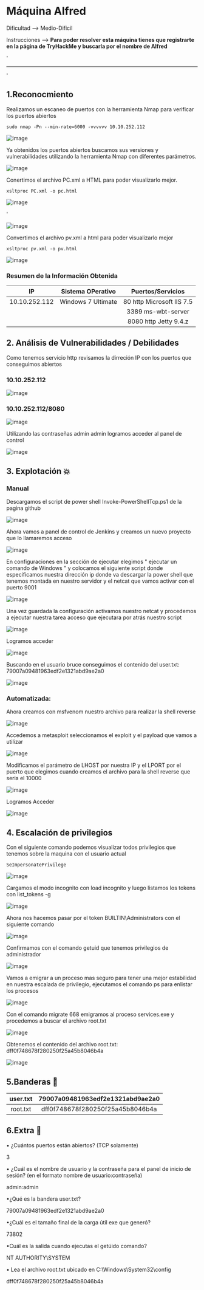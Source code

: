 # Máquina Alfred

Dificultad --> Medio-Dificil 

Instrucciones --> **Para poder resolver esta máquina tienes que registrarte en la página de TryHackMe y buscarla por el nombre de Alfred**

'

-------------------------------------------------------------------------------------------------------------------------------------------------------------------

'

## 1.Reconocmiento

Realizamos un escaneo de puertos con la herramienta Nmap para verificar los puertos
abiertos

    sudo nmap -Pn --min-rate=6000 -vvvvvv 10.10.252.112


![image](https://github.com/user-attachments/assets/a2f7f09b-4053-4ecf-ba61-12a1bf419c57)


Ya obtenidos los puertos abiertos buscamos sus versiones y vulnerabilidades utilizando
la herramienta Nmap con diferentes parámetros.


![image](https://github.com/user-attachments/assets/9d644a1b-b3f2-45d1-aae0-e045a617e809)


Conertimos el archivo PC.xml a HTML para poder visualizarlo mejor.

    xsltproc PC.xml -o pc.html

![image](https://github.com/user-attachments/assets/47b8d602-e009-4637-8497-d4cd403741ca)

'

![image](https://github.com/user-attachments/assets/315e37aa-0493-436a-97af-ce606096c0a1)


Convertimos el archivo pv.xml a html para poder visualizarlo mejor

    xsltproc pv.xml -o pv.html


![image](https://github.com/user-attachments/assets/ef895e61-d8d1-420b-9787-ce53942bae21)


### Resumen de la Información Obtenida

|IP             | Sistema OPerativo    | Puertos/Servicios         | 
|:------------: |:--------------------:| :------------------------:| 
| 10.10.252.112 | Windows 7 Ultimate   | 80 http Microsoft IIS 7.5 |
|               |                      | 3389 ms-wbt-server        |
|               |                      | 8080 http Jetty 9.4.z     |


## 2. Análisis de Vulnerabilidades / Debilidades


Como tenemos servicio http revisamos la dirreción IP con los puertos que conseguimos abiertos

### 10.10.252.112

![image](https://github.com/user-attachments/assets/aa5972f1-780a-4754-af42-1657062b13c0)

### 10.10.252.112/8080


![image](https://github.com/user-attachments/assets/4e34d884-dcd2-4c09-9511-bca4d5d47741)


Utilizando las contraseñas admin admin logramos acceder al panel de control

![image](https://github.com/user-attachments/assets/e17943b3-ad07-4ef5-9680-1cba6acbe1a1)


## 3. Explotación 💥

### Manual

Descargamos el script de power shell Invoke-PowerShellTcp.ps1 de la pagina github 

![image](https://github.com/user-attachments/assets/6e3fddc7-adb0-465d-aa17-dd4b60fe99d2)


Ahora vamos a panel de control de Jenkins y creamos un nuevo proyecto que lo llamaremos acceso


![image](https://github.com/user-attachments/assets/9cc1ee40-9702-473a-a0c3-b24e1805dab8)


En configuraciones en la sección de ejecutar elegimos " ejecutar un comando de Windows " y colocamos el siguiente script donde especificamos nuestra dirección ip donde va descargar la power shell que tenemos montada en nuestro servidor y el netcat que vamos activar con el puerto 9001


![image](https://github.com/user-attachments/assets/e28f13cb-3597-40d7-b60d-a8cf8ec03ad8)


Una vez guardada la configuración activamos nuestro netcat y procedemos a ejecutar nuestra tarea acceso que ejecutara por atrás nuestro script


![image](https://github.com/user-attachments/assets/24977134-c10c-4543-abb0-8deab1ae1dbe)


Logramos acceder


![image](https://github.com/user-attachments/assets/dd747d2b-1fb7-45eb-8509-db391a175a8b)


Buscando en el usuario bruce conseguimos el contenido del user.txt:
79007a09481963edf2e1321abd9ae2a0

![image](https://github.com/user-attachments/assets/9005c5c6-0739-40c1-bc9a-ca2213c37eeb)


### Automatizada:

Ahora creamos con msfvenom nuestro archivo para realizar la shell reverse


![image](https://github.com/user-attachments/assets/95f2497b-9cac-4e73-8ea9-7883bfacb5e6)


Accedemos a metasploit seleccionamos el exploit y el payload que vamos a utilizar


![image](https://github.com/user-attachments/assets/04e8da84-5f59-42f9-a2f5-2176541187cb)


Modificamos el parámetro de LHOST por nuestra IP y el LPORT por el puerto que elegimos cuando creamos el archivo para la shell reverse que seria el 10000


![image](https://github.com/user-attachments/assets/7be762ba-5714-470e-9bbf-f6ba63c6b37c)


Logramos Acceder


![image](https://github.com/user-attachments/assets/fafb51d7-686b-41fc-a2a7-0558e4a3f991)


## 4. Escalación de privilegios


Con el siguiente comando podemos visualizar todos privilegios que tenemos sobre la maquina con el usuario actual

    SeImpersonatePrivilege


![image](https://github.com/user-attachments/assets/d6397fb9-fd72-488a-85cc-dabd80dabd2d)


Cargamos el modo incognito con load incognito y luego listamos los tokens con list_tokens -g


![image](https://github.com/user-attachments/assets/9c66ec21-1a2e-40fb-a003-33512454a1c2)


Ahora nos hacemos pasar por el token BUILTIN\Administrators con el siguiente comando


![image](https://github.com/user-attachments/assets/8e5b573b-addc-4433-bc80-566d75f5a498)


Confirmamos con el comando getuid que tenemos privilegios de administrador


![image](https://github.com/user-attachments/assets/ec8a66c7-31be-40a0-b8bf-988f479705b4)


Vamos a emigrar a un proceso mas seguro para tener una mejor estabilidad en nuestra escalada de privilegio, ejecutamos el comando ps para enlistar los procesos

![image](https://github.com/user-attachments/assets/922ab0b2-4e8c-4311-b80f-f7936b177dae)


Con el comando migrate 668 emigramos al proceso services.exe y procedemos a buscar el archivo root.txt


![image](https://github.com/user-attachments/assets/a31561a7-bb81-4dff-9854-8938d2d961aa)


Obtenemos el contenido del archivo root.txt: dff0f748678f280250f25a45b8046b4a


![image](https://github.com/user-attachments/assets/eee3366f-300d-47be-9d2a-39e3088898cc)


## 5.Banderas 🏁

|user.txt | 79007a09481963edf2e1321abd9ae2a0 |
|:-------:|:--------------------------------:|
|root.txt | dff0f748678f280250f25a45b8046b4a |


## 6.Extra 🚨


• ¿Cuántos puertos están abiertos? (TCP solamente)

3

• ¿Cuál es el nombre de usuario y la contraseña para el panel de inicio de sesión? (en el formato nombre de usuario:contraseña)

admin:admin

•¿Qué es la bandera user.txt?

79007a09481963edf2e1321abd9ae2a0

•¿Cuál es el tamaño final de la carga útil exe que generó?

73802

•Cuál es la salida cuando ejecutas el getúido comando?

NT AUTHORITY\SYSTEM

•
Lea el archivo root.txt ubicado en C:\Windows\System32\config

dff0f748678f280250f25a45b8046b4a






